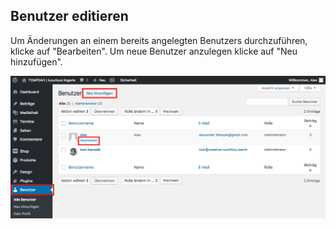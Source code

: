 ## Benutzer editieren

Um Änderungen an einem bereits angelegten Benutzers durchzuführen, klicke auf "Bearbeiten". Um neue Benutzer anzulegen klicke auf "Neu hinzufügen".

![image](./assets/edit.jpg)

